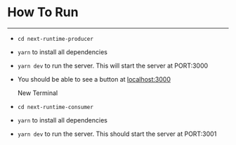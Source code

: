 # How To Run
---
- `cd next-runtime-producer`
- `yarn` to install all dependencies
- `yarn dev` to run the server. This will start the server at PORT:3000
- You should be able to see a button at [localhost:3000](localhost:3000)

  New Terminal
- `cd next-runtime-consumer`
- `yarn` to install all dependencies
- `yarn dev` to run the server. This should start the server at PORT:3001

